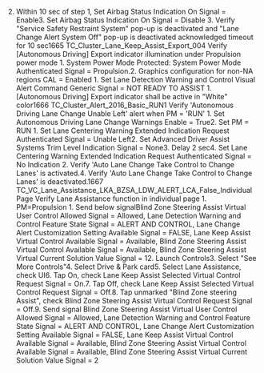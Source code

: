 2. Within 10 sec of step 1, Set Airbag Status Indication On Signal = Enable3. Set Airbag Status Indication On Signal = Disable 3. Verify "Service Safety Restraint System" pop-up is deactivated and "Lane Change Alert System Off" pop-up is deactivated acknowledged timeout for 10 sec1665 TC_Cluster_Lane_Keep_Assist_Export_004 Verify [Autonomous Driving] Export indicator illumination under Propulsion power mode 1. System Power Mode Protected: System Power Mode Authenticated Signal = Propulsion.2. Graphics configuration for non-NA regions CAL = Enabled 1. Set Lane Detection Warning and Control Visual Alert Command Generic Signal = NOT READY TO ASSIST 1. [Autonomous Driving] Export indicator shall be active in "White" color1666 TC_Cluster_Alert_2016_Basic_RUN1 Verify 'Autonomous Driving Lane Change Unable Left' alert when PM = 'RUN' 1. Set Autonomous Driving Lane Change Warnings Enable = True2. Set PM = RUN 1. Set Lane Centering Warning Extended Indication Request Authenticated Signal = Unable Left2. Set Advanced Driver Assist Systems Trim Level Indication Signal = None3. Delay 2 sec4. Set Lane Centering Warning Extended Indication Request Authenticated Signal = No Indication 2. Verify 'Auto Lane Change Take Control to Change Lanes' is activated.4. Verify 'Auto Lane Change Take Control to Change Lanes' is deactivated.1667 TC_VC_Lane_Assistance_LKA_BZSA_LDW_ALERT_LCA_False_IndividualPage Verify Lane Assistance function in individual page 1. PM=Propulsion 1. Send below signalBlind Zone Steering Assist Virtual User Control Allowed Signal = Allowed, Lane Detection Warning and Control Feature State Signal = ALERT AND CONTROL, Lane Change Alert Customization Setting Available Signal = FALSE, Lane Keep Assist Virtual Control Available Signal = Available, Blind Zone Steering Assist Virtual Control Available Signal = Available, Blind Zone Steering Assist Virtual Current Solution Value Signal = 12. Launch Controls3. Select "See More Controls"4. Select Drive & Park card5. Select Lane Assistance, check UI6. Tap On, check Lane Keep Assist Selected Virtual Control Request Signal = On.7. Tap Off, check Lane Keep Assist Selected Virtual Control Request Signal = Off.8. Tap unmarked "Blind Zone steering Assist", check Blind Zone Steering Assist Virtual Control Request Signal = Off.9. Send signal Blind Zone Steering Assist Virtual User Control Allowed Signal = Allowed, Lane Detection Warning and Control Feature State Signal = ALERT AND CONTROL, Lane Change Alert Customization Setting Available Signal = FALSE, Lane Keep Assist Virtual Control Available Signal = Available, Blind Zone Steering Assist Virtual Control Available Signal = Available, Blind Zone Steering Assist Virtual Current Solution Value Signal = 2
